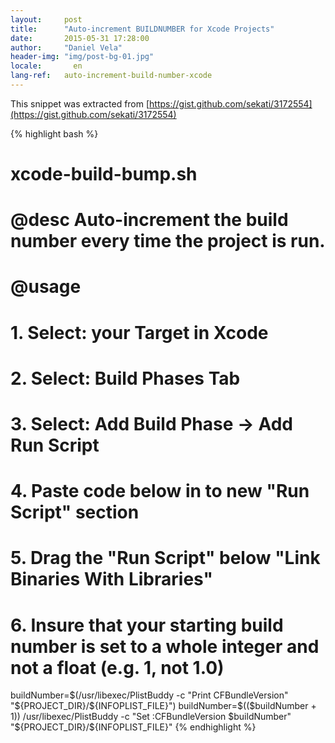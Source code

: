 ```yaml
---
layout:     post
title:      "Auto-increment BUILDNUMBER for Xcode Projects"
date:       2015-05-31 17:28:00
author:     "Daniel Vela"
header-img: "img/post-bg-01.jpg"
locale:       en
lang-ref:   auto-increment-build-number-xcode
---
```


This snippet was extracted from [https://gist.github.com/sekati/3172554](https://gist.github.com/sekati/3172554)

{% highlight bash %}
# xcode-build-bump.sh
# @desc Auto-increment the build number every time the project is run. 
# @usage
# 1. Select: your Target in Xcode
# 2. Select: Build Phases Tab
# 3. Select: Add Build Phase -> Add Run Script
# 4. Paste code below in to new "Run Script" section
# 5. Drag the "Run Script" below "Link Binaries With Libraries"
# 6. Insure that your starting build number is set to a whole integer and not a float (e.g. 1, not 1.0)
 
buildNumber=$(/usr/libexec/PlistBuddy -c "Print CFBundleVersion" "${PROJECT_DIR}/${INFOPLIST_FILE}")
buildNumber=$(($buildNumber + 1))
/usr/libexec/PlistBuddy -c "Set :CFBundleVersion $buildNumber" "${PROJECT_DIR}/${INFOPLIST_FILE}"
{% endhighlight %}